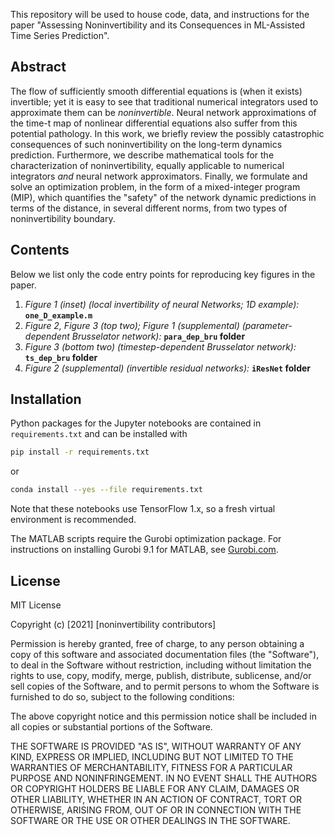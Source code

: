 This repository will be used to house code, data, and instructions for the paper "Assessing Noninvertibility and its Consequences in ML-Assisted
Time Series Prediction".

## Abstract

The flow of sufficiently smooth differential equations is (when it exists) invertible; 
yet it is easy to see that traditional numerical integrators used to approximate them can be *noninvertible*.
Neural network approximations of the time-t map of nonlinear differential equations also suffer from this potential pathology.
In this work, we briefly review the possibly catastrophic consequences of such noninvertibility on the long-term dynamics prediction. Furthermore, we describe mathematical tools for the characterization of noninvertibility, equally applicable to numerical integrators *and* neural network approximators. Finally, we formulate and solve an optimization problem, in the form of a mixed-integer program (MIP), which quantifies the "safety" of the network dynamic predictions in terms of the distance, in several different norms, from two types of noninvertibility boundary.

## Contents
Below we list only the code entry points for reproducing key figures in the paper.

1. _Figure 1 (inset) (local invertibility of neural Networks; 1D example):_ **`one_D_example.m`**
2. _Figure 2, Figure 3 (top two); Figure 1 (supplemental) (parameter-dependent Brusselator network):_ **`para_dep_bru` folder**
3. _Figure 3 (bottom two) (timestep-dependent Brusselator network):_ **`ts_dep_bru` folder** 
4. _Figure 2 (supplemental) (invertible residual networks):_ **`iResNet` folder**

## Installation

Python packages for the Jupyter notebooks are contained in `requirements.txt` and can be installed with

```bash
pip install -r requirements.txt
```
or
```bash
conda install --yes --file requirements.txt
```

Note that these notebooks use TensorFlow 1.x, so a fresh virtual environment is recommended.

The MATLAB scripts require the Gurobi optimization package. For instructions on installing Gurobi 9.1 for MATLAB, see [Gurobi.com](https://www.gurobi.com/documentation/9.1/quickstart_mac/matlab_setting_up_grb_for_.html).

## License

MIT License

Copyright (c) [2021] [noninvertibility contributors]

Permission is hereby granted, free of charge, to any person obtaining a copy
of this software and associated documentation files (the "Software"), to deal
in the Software without restriction, including without limitation the rights
to use, copy, modify, merge, publish, distribute, sublicense, and/or sell
copies of the Software, and to permit persons to whom the Software is
furnished to do so, subject to the following conditions:

The above copyright notice and this permission notice shall be included in all
copies or substantial portions of the Software.

THE SOFTWARE IS PROVIDED "AS IS", WITHOUT WARRANTY OF ANY KIND, EXPRESS OR
IMPLIED, INCLUDING BUT NOT LIMITED TO THE WARRANTIES OF MERCHANTABILITY,
FITNESS FOR A PARTICULAR PURPOSE AND NONINFRINGEMENT. IN NO EVENT SHALL THE
AUTHORS OR COPYRIGHT HOLDERS BE LIABLE FOR ANY CLAIM, DAMAGES OR OTHER
LIABILITY, WHETHER IN AN ACTION OF CONTRACT, TORT OR OTHERWISE, ARISING FROM,
OUT OF OR IN CONNECTION WITH THE SOFTWARE OR THE USE OR OTHER DEALINGS IN THE
SOFTWARE.
